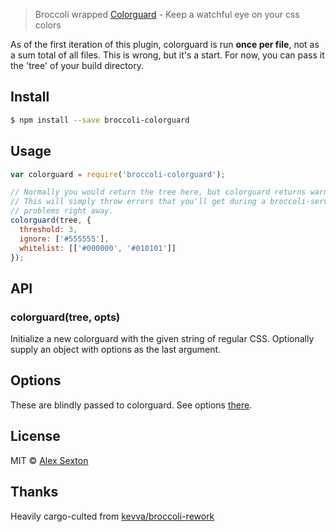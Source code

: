> Broccoli wrapped [Colorguard](https://github.com/SlexAxton/css-colorguard) - Keep a watchful eye on your css colors

As of the first iteration of this plugin, colorguard is run **once per file**, not as a sum total
of all files. This is wrong, but it's a start. For now, you can pass it the 'tree' of your build
directory.

## Install

```bash
$ npm install --save broccoli-colorguard
```

## Usage

```js
var colorguard = require('broccoli-colorguard');

// Normally you would return the tree here, but colorguard returns warnings so you don't want that
// This will simply throw errors that you'll get during a broccoli-serve to help you catch these
// problems right away.
colorguard(tree, {
  threshold: 3,
  ignore: ['#555555'],
  whitelist: [['#000000', '#010101']]
});
```

## API

### colorguard(tree, opts)

Initialize a new colorguard with the given string of regular CSS. Optionally supply
an object with options as the last argument.

## Options

These are blindly passed to colorguard. See options [there](https://github.com/SlexAxton/css-colorguard).

## License

MIT © [Alex Sexton](https://github.com/slexaxton)

## Thanks

Heavily cargo-culted from [kevva/broccoli-rework](https://github.com/kevva/broccoli-rework)
